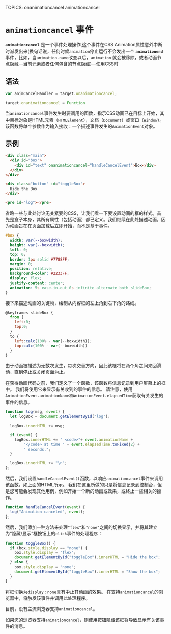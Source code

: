TOPICS: onanimationcancel
        animationcancel

# `animationcancel` 事件

**`animationcancel`** 是一个事件处理操作,这个事件在CSS Animation属性意外中断时派发出来(换句话说，任何时候`animation`停止运行不会发出一个 **`animationend`**
事件，比如，当`animation-name`改变以后，`animation` 就会被移除，或者动画节点隐藏—当前元素或者任何包含的节点隐藏)—使用CSS时

## 语法

```javascript
var animCancelHandler = target.onanimationcancel;

target.onanimationcancel = Function
```

当`animationcancel`事件发生时要调用的函数，指示CSS动画已在目标上开始，其中目标对象是HTML元素（`HTMLElement`），文档（`Document`）或窗口（`Window`）。该函数将单个参数作为输入接收：一个描述事件发生的`AnimationEvent`对象。

## 示例

```html
<div class="main">
  <div id="box">
    <div id="text" onanimationcancel="handleCancelEvent">Box</div>
  </div>
</div>

<div class="button" id="toggleBox">
  Hide the Box
</div>

<pre id="log"></pre>
```

省略一些与此处讨论无关紧要的CSS，让我们看一下要设置动画的框的样式。首先是盒子本身，其所有属性（包括动画）都已定义。我们继续在此处描述动画，因为动画旨在在页面加载后立即开始，而不是基于事件。

```css
#box {
  width: var(--boxwidth);
  height: var(--boxwidth);
  left: 0;
  top: 0;
  border: 1px solid #7788FF;
  margin: 0;
  position: relative;
  background-color: #2233FF;
  display: flex;
  justify-content: center;
  animation: 5s ease-in-out 0s infinite alternate both slideBox;
}
```

接下来描述动画的关键帧，绘制从内容框的左上角到右下角的路线。

```javascript
@keyframes slideBox {
  from {
    left:0;
    top:0;
  }
  to {
    left:calc(100% - var(--boxwidth));
    top:calc(100% - var(--boxwidth))
  }
}
```

由于动画被描述为无数次发生，每次交替方向，因此该框将在两个角之间来回滑动，直到停止或关闭页面为止。

在获得动画代码之前，我们定义了一个函数，该函数将信息记录到用户屏幕上的框中。 我们将使用它来显示有关收到的事件的信息。 请注意，使用`AnimationEvent.animationName和AnimationEvent.elapsedTime`获取有关发生的事件的信息。

```javascript
function log(msg, event) {
  let logBox = document.getElementById("log");

  logBox.innerHTML += msg;

  if (event) {
    logBox.innerHTML += " <code>"+ event.animationName +
        "</code> at time " + event.elapsedTime.toFixed(2) +
        " seconds.";
  }

  logBox.innerHTML += "\n";
};
```

然后，我们设置`handleCancelEvent()`函数，以响应`animationcancel`事件来调用该函数，如上面的HTML所示。 我们在这里所做的只是将信息记录到控制台，但是您可能会发现其他用例，例如开始一个新的动画或效果，或终止一些相关的操作。

```javascript
function handleCancelEvent(event) {
  log("Animation canceled", event);
};
```

然后，我们添加一种方法来处理`"flex"`和`"none"`之间的切换显示，并将其建立为“隐藏/显示”框按钮上的`click`事件的处理程序：

```javascript
function toggleBox() {
  if (box.style.display == "none") {
    box.style.display = "flex";
    document.getElementById("toggleBox").innerHTML = "Hide the box";
  } else {
    box.style.display = "none";
    document.getElementById("toggleBox").innerHTML = "Show the box";
  }
}
```

将框切换为`display：none`具有中止其动画的效果。 在支持`animationcancel`的浏览器中，将触发该事件并调用此处理程序。

目前，没有主流浏览器支持`animationcancel`。

如果您的浏览器支持`animationcancel`，则使用按钮隐藏该框将导致显示有关该事件的消息。
